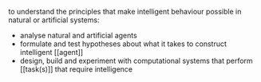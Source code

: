 to understand the principles that make intelligent behaviour possible in natural or artificial systems:
- analyse natural and artificial agents
- formulate and test hypotheses about what it takes to construct intelligent [[agent]]
- design, build and experiment with computational systems that perform [[task(s)]] that require intelligence